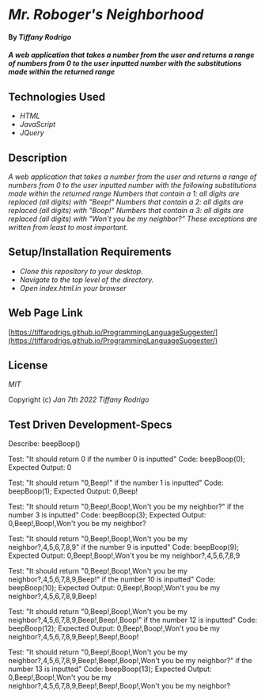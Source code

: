 # _Mr. Roboger's Neighborhood_

#### By _**Tiffany Rodrigo**_

#### _A web application that takes a number from the user and returns a range of numbers from 0 to the user inputted number with the  substitutions made within the returned range_

## Technologies Used

* _HTML_
* _JavaScript_
* _JQuery_


## Description

_A web application that takes a number from the user and returns a range of numbers from 0 to the user inputted number with the following substitutions made within the returned range
Numbers that contain a 1: all digits are replaced (all digits) with "Beep!"
Numbers that contain a 2: all digits are replaced (all digits) with "Boop!"
Numbers that contain a 3: all digits are replaced (all digits) with "Won't you be my neighbor?"
These exceptions are written from least to most important._

## Setup/Installation Requirements

* _Clone this repository to your desktop._
* _Navigate to the top level of the directory._
* _Open index.html.in your browser_

## Web Page Link
[https://tiffarodrigs.github.io/ProgrammingLanguageSuggester/](https://tiffarodrigs.github.io/ProgrammingLanguageSuggester/)



## License

_MIT_

Copyright (c) _Jan 7th 2022_ _Tiffany Rodrigo_


## Test Driven Development-Specs

Describe: beepBoop()

Test: "It should return  0 if the number 0 is inputted"
Code: beepBoop(0);
Expected Output: 0

Test: "It should return "0,Beep!" if the number 1 is inputted"
Code: beepBoop(1);
Expected Output: 0,Beep!

Test: "It should return "0,Beep!,Boop!,Won't you be my neighbor?" if the number 3 is inputted"
Code: beepBoop(3);
Expected Output: 0,Beep!,Boop!,Won't you be my neighbor?

Test: "It should return "0,Beep!,Boop!,Won't you be my neighbor?,4,5,6,7,8,9" if the number 9 is inputted"
Code: beepBoop(9);
Expected Output: 0,Beep!,Boop!,Won't you be my neighbor?,4,5,6,7,8,9


Test: "It should return "0,Beep!,Boop!,Won't you be my neighbor?,4,5,6,7,8,9,Beep!" if the number 10 is inputted"
Code: beepBoop(10);
Expected Output: 0,Beep!,Boop!,Won't you be my neighbor?,4,5,6,7,8,9,Beep!

Test: "It should return "0,Beep!,Boop!,Won't you be my neighbor?,4,5,6,7,8,9,Beep!,Beep!,Boop!" if the number 12 is inputted"
Code: beepBoop(12);
Expected Output: 0,Beep!,Boop!,Won't you be my neighbor?,4,5,6,7,8,9,Beep!,Beep!,Boop!

Test: "It should return "0,Beep!,Boop!,Won't you be my neighbor?,4,5,6,7,8,9,Beep!,Beep!,Boop!,Won't you be my neighbor?" if the number 13 is inputted"
Code: beepBoop(13);
Expected Output: 0,Beep!,Boop!,Won't you be my neighbor?,4,5,6,7,8,9,Beep!,Beep!,Boop!,Won't you be my neighbor?